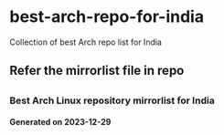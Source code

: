 # best-arch-repo-for-india
Collection of best Arch repo list for India
## Refer the mirrorlist file in repo

##
### Best Arch Linux repository mirrorlist for India
#### Generated on 2023-12-29
##


